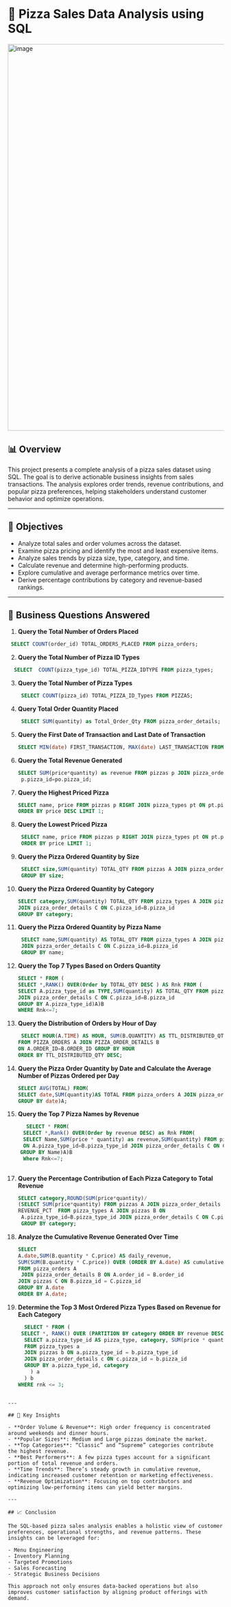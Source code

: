 # 🍕 Pizza Sales Data Analysis using SQL
<img width="1600" height="900" alt="image" src="https://github.com/user-attachments/assets/67f0e91a-2f2a-4d1e-91d8-8d23ca73e5b0" />



## 📊 Overview

This project presents a complete analysis of a pizza sales dataset using SQL. The goal is to derive actionable business insights from sales transactions. The analysis explores order trends, revenue contributions, and popular pizza preferences, helping stakeholders understand customer behavior and optimize operations.

---

## 🎯 Objectives

- Analyze total sales and order volumes across the dataset.
- Examine pizza pricing and identify the most and least expensive items.
- Analyze sales trends by pizza size, type, category, and time.
- Calculate revenue and determine high-performing products.
- Explore cumulative and average performance metrics over time.
- Derive percentage contributions by category and revenue-based rankings.

---

## 🧩 Business Questions Answered

1. **Query the Total Number of Orders Placed**  
  ```sql
   SELECT COUNT(order_id) TOTAL_ORDERS_PLACED FROM pizza_orders;

  ```
2. **Query the Total Number of Pizza ID Types**  
  ```sql
    SELECT  COUNT(pizza_type_id) TOTAL_PIZZA_IDTYPE FROM pizza_types;
  ```

3. **Query the Total Number of Pizza Types**  

    ```sql
     SELECT COUNT(pizza_id) TOTAL_PIZZA_ID_Types FROM PIZZAS;
    ```

4. **Query Total Order Quantity Placed**  
     ```sql
      SELECT SUM(quantity) as Total_Qrder_Qty FROM pizza_order_details;
    ```

5. **Query the First Date of Transaction and Last Date of Transaction**  
     ```sql
     SELECT MIN(date) FIRST_TRANSACTION, MAX(date) LAST_TRANSACTION FROM pizza_orders;
    ```

6. **Query the Total Revenue Generated**  
     ```sql
     SELECT SUM(price*quantity) as revenue FROM pizzas p JOIN pizza_order_details po ON 
      p.pizza_id=po.pizza_id;
    ```

7. **Query the Highest Priced Pizza**  
     ```sql
     SELECT name, price FROM pizzas p RIGHT JOIN pizza_types pt ON pt.pizza_type_id = p.pizza_type_id
     ORDER BY price DESC LIMIT 1;
    ```

8. **Query the Lowest Priced Pizza**  
     ```sql
      SELECT name, price FROM pizzas p RIGHT JOIN pizza_types pt ON pt.pizza_type_id = p.pizza_type_id
      ORDER BY price LIMIT 1;
    ```

9. **Query the Pizza Ordered Quantity by Size**  
     ```sql
      SELECT size,SUM(quantity) TOTAL_QTY FROM pizzas A JOIN pizza_order_details B ON A.pizza_id=B.pizza_id
      GROUP BY size;
    ```

10. **Query the Pizza Ordered Quantity by Category**  
      ```sql
      SELECT category,SUM(quantity) TOTAL_QTY FROM pizza_types A JOIN pizzas B ON A.pizza_type_id=B.pizza_type_id
      JOIN pizza_order_details C ON C.pizza_id=B.pizza_id
      GROUP BY category;
    ```

11. **Query the Pizza Ordered Quantity by Pizza Name**  
      ```sql
       SELECT name,SUM(quantity) AS TOTAL_QTY FROM pizza_types A JOIN pizzas B ON A.pizza_type_id=B.pizza_type_id
       JOIN pizza_order_details C ON C.pizza_id=B.pizza_id
       GROUP BY name;
      ```

12. **Query the Top 7 Types Based on Orders Quantity**  
       ```sql
       SELECT * FROM (
       SELECT *,RANK() OVER(Order by TOTAL_QTY DESC ) AS Rnk FROM (
       SELECT A.pizza_type_id as TYPE,SUM(quantity) AS TOTAL_QTY FROM pizza_types A JOIN pizzas B ON A.pizza_type_id=B.pizza_type_id
       JOIN pizza_order_details C ON C.pizza_id=B.pizza_id
       GROUP BY A.pizza_type_id)A)B
       WHERE Rnk<=7;
       ```

13. **Query the Distribution of Orders by Hour of Day**  
       ```sql
        SELECT HOUR(A.TIME) AS HOUR, SUM(B.QUANTITY) AS TTL_DISTRIBUTED_QTY
      FROM PIZZA_ORDERS A JOIN PIZZA_ORDER_DETAILS B
      ON A.ORDER_ID=B.ORDER_ID GROUP BY HOUR
      ORDER BY TTL_DISTRIBUTED_QTY DESC;
       ```

14. **Query the Pizza Order Quantity by Date and Calculate the Average Number of Pizzas Ordered per Day**  
       ```sql
       SELECT AVG(TOTAL) FROM(
      SELECT date,SUM(quantity)AS TOTAL FROM pizza_orders A JOIN pizza_order_details B ON A.order_id=B.order_id
       GROUP BY date)A;
       ```

15. **Query the Top 7 Pizza Names by Revenue**  
 ```sql
       SELECT * FROM(
      SELECT *,Rank() OVER(Order by revenue DESC) as Rnk FROM(
      SELECT Name,SUM(price * quantity) as revenue,SUM(quantity) FROM pizza_types A JOIN pizzas B
      ON A.pizza_type_id=B.pizza_type_id JOIN pizza_order_details C ON C.pizza_id= B.pizza_id
     GROUP BY Name)A)B
      Where Rnk<=7;
  
 ```

17. **Query the Percentage Contribution of Each Pizza Category to Total Revenue**  
      ```sql
      SELECT category,ROUND(SUM(price*quantity)/
      (SELECT SUM(price*quantity) FROM pizzas A JOIN pizza_order_details B ON  A.pizza_id=B.pizza_id)*100,2)
      REVENUE_PCT  FROM pizza_types A JOIN pizzas B ON 
       A.pizza_type_id=B.pizza_type_id JOIN pizza_order_details C ON C.pizza_id=B.pizza_id
       GROUP BY category;
     ```

18. **Analyze the Cumulative Revenue Generated Over Time**  
      ```sql
      SELECT 
      A.date,SUM(B.quantity * C.price) AS daily_revenue,
      SUM(SUM(B.quantity * C.price)) OVER (ORDER BY A.date) AS cumulative_revenue
      FROM pizza_orders A
       JOIN pizza_order_details B ON A.order_id = B.order_id
      JOIN pizzas C ON B.pizza_id = C.pizza_id
      GROUP BY A.date
      ORDER BY A.date;
      
     ```

19. **Determine the Top 3 Most Ordered Pizza Types Based on Revenue for Each Category**  
      ```sql
        SELECT * FROM (
       SELECT *, RANK() OVER (PARTITION BY category ORDER BY revenue DESC) AS rnk FROM (
        SELECT a.pizza_type_id AS pizza_type, category, SUM(price * quantity) AS revenue 
        FROM pizza_types a 
        JOIN pizzas b ON a.pizza_type_id = b.pizza_type_id
        JOIN pizza_order_details c ON c.pizza_id = b.pizza_id
        GROUP BY a.pizza_type_id, category
          ) a
        ) b
    WHERE rnk <= 3;
```

---

## 📌 Key Insights

- **Order Volume & Revenue**: High order frequency is concentrated around weekends and dinner hours.
- **Popular Sizes**: Medium and Large pizzas dominate the market.
- **Top Categories**: “Classic” and “Supreme” categories contribute the highest revenue.
- **Best Performers**: A few pizza types account for a significant portion of total revenue and orders.
- **Time Trends**: There’s steady growth in cumulative revenue, indicating increased customer retention or marketing effectiveness.
- **Revenue Optimization**: Focusing on top contributors and optimizing low-performing items can yield better margins.

---

## 📈 Conclusion

The SQL-based pizza sales analysis enables a holistic view of customer preferences, operational strengths, and revenue patterns. These insights can be leveraged for:

- Menu Engineering  
- Inventory Planning  
- Targeted Promotions  
- Sales Forecasting  
- Strategic Business Decisions

This approach not only ensures data-backed operations but also improves customer satisfaction by aligning product offerings with demand.



